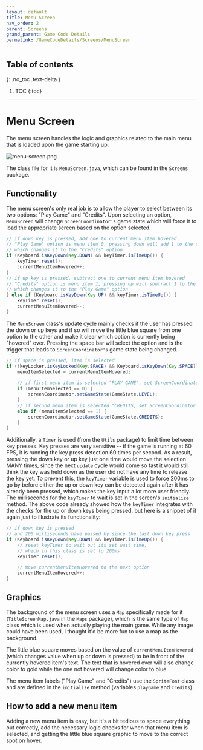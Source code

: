 ```yaml
---
layout: default
title: Menu Screen
nav_order: 2
parent: Screens
grand_parent: Game Code Details
permalink: /GameCodeDetails/Screens/MenuScreen
---
```


## Table of contents
{: .no_toc .text-delta }

1. TOC
{:toc}

---

# Menu Screen

The menu screen handles the logic and graphics related to the main menu that is loaded upon the game starting up.

![menu-screen.png](../../../assets/images/menu-screen.png)

The class file for it is `MenuScreen.java`, which can be found in the `Screens` package.

## Functionality

The menu screen's only real job is to allow the player to select between its two options: "Play Game" and "Credits".
Upon selecting an option, `MenuScreen` will change `ScreenCoordinator's` game state which will force it to load the appropriate screen based on the option selected.

```java
// if down key is pressed, add one to current menu item hovered
// "Play Game" option is menu item 0, pressing down will add 1 to the current menu item hovered, 
// which changes it to the "Credits" option
if (Keyboard.isKeyDown(Key.DOWN) && keyTimer.isTimeUp()) {
    keyTimer.reset();
    currentMenuItemHovered++;
}
// if up key is pressed, subtract one to current menu item hovered
// "Credits" option is menu item 1, pressing up will sbutract 1 to the current menu item hovered, 
// which changes it to the "Play Game" option
} else if (Keyboard.isKeyDown(Key.UP) && keyTimer.isTimeUp()) {
    keyTimer.reset();
    currentMenuItemHovered--;
}
```

The `MenuScreen` class's update cycle mainly checks if the user has pressed the down or up keys and if so will move the little blue square from one
option to the other and make it clear which option is currently being "hovered" over. Pressing the space bar will select the option and is the trigger
that leads to `ScreenCoordinator's` game state being changed.

```java
// if space is pressed, item is selected
if (!keyLocker.isKeyLocked(Key.SPACE) && Keyboard.isKeyDown(Key.SPACE)) {
    menuItemSelected = currentMenuItemHovered;
    
    // if first menu item is selected "PLAY GAME", set ScreenCoordinator game state to LEVEL
    if (menuItemSelected == 0) {
        screenCoordinator.setGameState(GameState.LEVEL);
    }
    // if second menu item is selected "CREDITS, set ScreenCoordinator game state to CREDITS
    else if (menuItemSelected == 1) {
        screenCoordinator.setGameState(GameState.CREDITS);
    }
}
```

Additionally, a `Timer` is used (from the `Utils` package) to limit time between key presses.
Key presses are very sensitive -- if the game is running at 60 FPS, it is running the key press detection 60 times per second.
As a result, pressing the down key or up key just one time would move the selection MANY times, since the next `update` cycle would come so fast it would still think the key was held down as the user did not have any time to release the key yet. 
To prevent this, the `keyTimer` variable is used to force 200ms to go by before either the up or down key can be detected again after it has already been pressed, which makes the key input a lot more user friendly.
The milliseconds for the `keyTimer` to wait is set in the screen's `initialize` method. 
The above code already showed how the `keyTimer` integrates with the checks for the up or down keys being pressed, but here is a snippet of it again just to illustrate its functionality:

```java
// if down key is pressed 
// and 200 milliseconds have passed by since the last down key press
if (Keyboard.isKeyDown(Key.DOWN) && keyTimer.isTimeUp()) {
    // reset keyTimer to wait out its set wait time,
    // which in this class is set to 200ms
    keyTimer.reset(); 

    // move currentMenuItemHovered to the next option
    currentMenuItemHovered++;
}
```

## Graphics

The background of the menu screen uses a `Map` specifically made for it (`TitleScreenMap.java` in the `Maps` package), which is the same type of `Map` class which is used when actually playing the main game. 
While any image could have been used, I thought it'd be more fun to use a map as the background.

The little blue square moves based on the value of `currentMenuItemHovered` (which changes value when up or down is pressed) to be in front of the currently hovered item's text. 
The text that is hovered over will also change color to gold while the one not hovered will change color to blue.

The menu item labels ("Play Game" and "Credits") use the `SpriteFont` class and are defined in the `initialize` method (variables `playGame` and `credits`).

## How to add a new menu item

Adding a new menu item is easy, but it's a bit tedious to space everything out correctly, add the necessary logic checks for when that menu item is selected, and getting the little blue square graphic to move to the correct spot on hover.